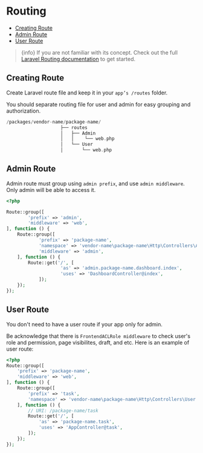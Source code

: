 # Routing

  - [Creating Route](#Creating-Route)
  - [Admin Route](#Admin-Route) 
  - [User Route](#User-Route)

> {info} If you are not familiar with its concept. Check out the full [Laravel Routing documentation](https://laravel.com/docs/master/routing) to get started. 

<a name="Creating-Route"></a>
## Creating Route

Create Laravel route file and keep it in your `app’s /routes` folder. 

You should separate routing file for user and admin for easy grouping and authorization. 

```php
/packages/vendor-name/package-name/
                    ├── routes
                    │   ├── Admin
                    │   │    └── web.php
                    │   └── User
                    │       └── web.php
```
<a name="Admin-Route"></a>
## Admin Route 

Admin route must group using `admin prefix`, and use `admin middleware`. Only admin will be able to access it. 

```php
<?php

Route::group([
        'prefix' => 'admin',
        'middleware' => 'web',
], function () {
    Route::group([
            'prefix' => 'package-name',
            'namespace' => 'vendor-name\package-name\Http\Controllers\Admin',
            'middleware' => 'admin',
    ], function () {
        Route::get('/', [
                    'as' => 'admin.package-name.dashboard.index',
                    'uses' => 'DashboardController@index',
            ]);
    });
});
```
<a name="User-Route"></a>
 ## User Route 

You don't need to have a user route if your app only for admin. 

Be acknowledge that there is `FrontendACLRole middleware` to check user's role and permission, page visibilites, draft, and etc. Here is an example of user route:

```php
<?php
Route::group([
    'prefix' => 'package-name',
    'middleware' => 'web',
], function () {
    Route::group([
        'prefix' => 'task',
        'namespace' => 'vendor-name\package-name\Http\Controllers\User',
    ], function () {
        // URI: /package-name/task
        Route::get('/', [
            'as' => 'package-name.task',
            'uses' => 'AppController@task',
        ]);
    });
});
```

